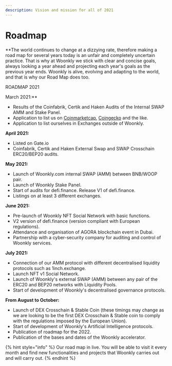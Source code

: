 ```yaml
---
description: Vision and mission for all of 2021
---
```


# Roadmap

**The world continues to change at a dizzying rate, therefore making a road map for several years today is an unfair and completely uncertain practice. That is why at Woonkly we stick with clear and concise goals, always looking a year ahead and projecting each year's goals as the previous year ends. Woonkly is alive, evolving and adapting to the world, and that is why our Road Map does too.  
  
ROADMAP 2021  
  
March 2021:**

* Results of the Coinfabrik, Certik and Haken Audits of the Internal SWAP AMM and Stake Panel.
* Application to list us on [Coinmarketcap](https://coinmarketcap.com/), [Coingecko](https://www.coingecko.com/en) and the like.
* Application to list ourselves in Exchanges outside of Woonkly.

**April 2021:**

* Listed on Gate.io
* Coinfabrik, Certik and Haken External Swap and SWAP Crosschain ERC20/BEP20 audits.

**May 2021:**

* Launch of Woonkly.com internal SWAP \(AMM\) between BNB/WOOP pair. 
* Launch of Woonkly Stake Panel. 
* Start of audits for defi.finance. Release V1 of defi.finance. 
* Listings on at least 3 different exchanges.

**June 2021:**

* Pre-launch of Woonkly NFT Social Network with basic functions.
* V2 version of defi.finance \(version compliant with European regulations\). 
* Attendance and organisation of AGORA blockchain event in Dubai.
* Partnership with a cyber-security company for auditing and control of Woonkly services.

**July 2021:**

* Connection of our AMM protocol with different decentralised liquidity protocols such as 1inch.exchange. 
* Launch NFT v1 Social Network. 
* Launch of Woonkly's external SWAP \(AMM\) between any pair of the ERC20 and BEP20 networks with Liquidity Pools. 
* Start of development of Woonkly's decentralised governance protocols.

**From August to October:**

* Launch of DEX Crosschain & Stable Coin \(these timings may change as we are looking to be the first DEX Crosschain & Stable coin to comply with the regulations imposed by the European Union\). 
* Start of development of Woonkly's Artificial Intelligence protocols.
* Publication of roadmap for the 2022. 
* Publication of the bases and dates of the Woonkly accelerator.

{% hint style="info" %}
Our road map in live. You will be able to visit it every month and find new functionalities and projects that Woonkly carries out and will carry out.
{% endhint %}



